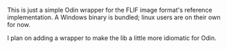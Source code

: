 This is just a simple Odin wrapper for the FLIF image format's reference implementation. A Windows binary is bundled; linux users are on their own for now.

I plan on adding a wrapper to make the lib a little more idiomatic for Odin.